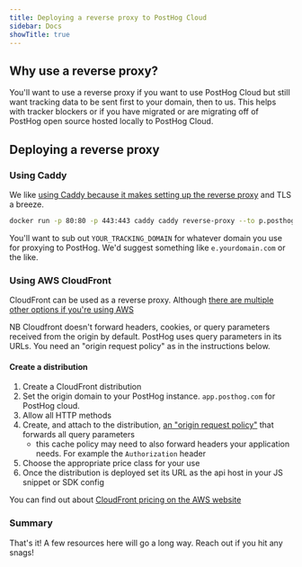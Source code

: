 ```yaml
---
title: Deploying a reverse proxy to PostHog Cloud 
sidebar: Docs
showTitle: true
---
```


## Why use a reverse proxy? 

You'll want to use a reverse proxy if you want to use PostHog Cloud but still want tracking data to be sent first to your domain, then to us. This helps with tracker blockers or if you have migrated or are migrating off of PostHog open source hosted locally to PostHog Cloud.

## Deploying a reverse proxy

### Using Caddy

We like [using Caddy because it makes setting up the reverse proxy](https://caddyserver.com/docs/quick-starts/reverse-proxy) and TLS a breeze.

```bash
docker run -p 80:80 -p 443:443 caddy caddy reverse-proxy --to p.posthog.com:443 --from <YOUR_TRACKING_DOMAIN>
```

You'll want to sub out `YOUR_TRACKING_DOMAIN` for whatever domain you use for proxying to PostHog. We'd suggest something like `e.yourdomain.com` or the like.

### Using AWS CloudFront

CloudFront can be used as a reverse proxy. Although [there are multiple other options if you're using AWS](https://aws.amazon.com/blogs/architecture/serving-content-using-fully-managed-reverse-proxy-architecture/)

NB Cloudfront doesn't forward headers, cookies, or query parameters received from the origin by default. PostHog uses query parameters in its URLs. You need an "origin request policy" as in the instructions below.

#### Create a distribution

1. Create a CloudFront distribution 
2. Set the origin domain to your PostHog instance. `app.posthog.com` for PostHog cloud.
3. Allow all HTTP methods
4. Create, and attach to the distribution, [an "origin request policy"](https://docs.aws.amazon.com/AmazonCloudFront/latest/DeveloperGuide/controlling-origin-requests.html#origin-request-create-origin-request-policy) that forwards all query parameters
    * this cache policy may need to also forward headers your application needs. For example the `Authorization` header
5. Choose the appropriate price class for your use
6. Once the distribution is deployed set its URL as the api host in your JS snippet or SDK config

You can find out about [CloudFront pricing on the AWS website](https://aws.amazon.com/cloudfront/pricing/)

### Summary
That's it! A few resources here will go a long way. Reach out if you hit any snags!